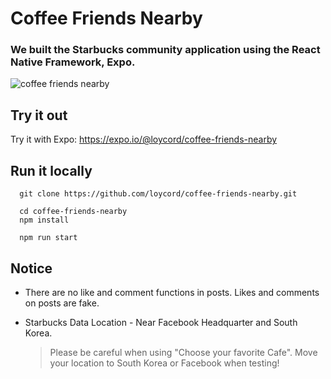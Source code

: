 # Coffee Friends Nearby

 ### We built the Starbucks community application using the React Native Framework, Expo.

 ![coffee friends nearby](https://firebasestorage.googleapis.com/v0/b/coffee-friends-nearby.appspot.com/o/images%2FThumbnail.png?alt=media&token=8ee04e44-2978-4238-9fd9-63173ef110b5)

## Try it out
Try it with Expo: https://expo.io/@loycord/coffee-friends-nearby

## Run it locally
```
  git clone https://github.com/loycord/coffee-friends-nearby.git

  cd coffee-friends-nearby
  npm install

  npm run start
```

## Notice
- There are no like and comment functions in posts. Likes and comments on posts are fake.

- Starbucks Data Location - Near Facebook Headquarter and South Korea.
  
  > Please be careful when using "Choose your favorite Cafe".
  > Move your location to South Korea or Facebook when testing!
